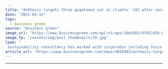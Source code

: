 ```yaml
---
title: "Anthesis targets three gigatonne cut in clients' CO2 after securing funding injection"
date: "2021-03-15"
tags: 
  - business green
source: "business green"
image_url: "https://www.businessgreen.com/api/v1/wps/1de5402/4fb5745b-b602-4a50-8f24-b99113ed1477/5/iStock-1194025411-185x114.jpg"
image_fp: "/assets/img/post_thumbnails/29.jpg"
lead: "
 Sustainability consultancy has worked with corporates including Tesco and Target to develop sustainability and carbon reduction strategies ..."
article_url: "https://www.businessgreen.com/news/4028483/anthesis-targets-gigatonne-cut-clients-co2-securing-funding-injection"
---
```


---
